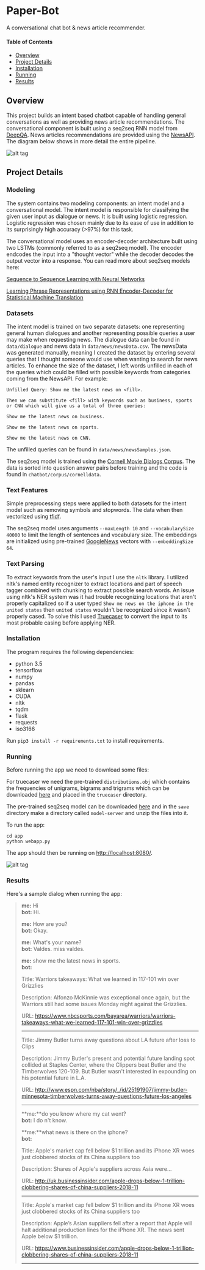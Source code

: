 # Paper-Bot
A conversational chat bot &amp; news article recommender.

#### Table of Contents
* [Overview](#overview)
* [Project Details](#details)
* [Installation](#installation)
* [Running](#running)
* [Results](#results)

## Overview

This project builds an intent based chatbot capable of handling general conversations as well as providing news article recommendations. The conversational component is built using a seq2seq RNN model from [DeepQA](https://github.com/Conchylicultor/DeepQA). News articles recommendations are provided using the [NewsAPI](https://newsapi.org/). The diagram below shows in more detail the entire pipeline.

![alt tag](img/pipeline.jpg)

## Project Details

### Modeling

The system contains two modeling components: an intent model and a conversational model. The intent model is responsible for classifying the given user input as dialogue or news. It is built using logistic regression. Logistic regression was chosen mainly due to its ease of use in addition to its surprisingly high accuracy (>97%) for this task. 

The conversational model uses an encoder-decoder architecture built using two LSTMs (commonly referred to as a seq2seq model). The encoder endcodes the input into a "thought vector" while the decoder decodes the output vector into a response. You can read more about seq2seq models here: 

[Sequence to Sequence Learning with Neural Networks](https://arxiv.org/abs/1409.3215)

[Learning Phrase Representations using RNN Encoder-Decoder for Statistical Machine Translation](https://arxiv.org/abs/1406.1078)

### Datasets

The intent model is trained on two separate datasets: one representing general human dialogues and another representing possible queries a user may make when requesting news. The dialogue data can be found in `data/dialogue` and news data in `data/news/newsData.csv`. The newsData was generated manually, meaning I created the dataset by entering several queries that I thought someone would use when wanting to search for news articles. To enhance the size of the dataset, I left words unfilled in each of the queries which could be filled with possible keywords from categories coming from the NewsAPI. For example:

	Unfilled Query: Show me the latest news on <fill>.

	Then we can substitute <fill> with keywords such as business, sports or CNN which will give us a total of three queries:

	Show me the latest news on business.

	Show me the latest news on sports.

	Show me the latest news on CNN.

The unfilled queries can be found in  `data/news/newsSamples.json`.

The seq2seq model is trained using the [Cornell Movie Dialogs Corpus](http://www.cs.cornell.edu/~cristian/Cornell_Movie-Dialogs_Corpus.html). The data is sorted into question answer pairs before training and the code is found in `chatbot/corpus/cornelldata`.

### Text Features
Simple preprocessing steps were applied to both datasets for the intent model such as removing symbols and stopwords. The data when then vectorized using [tfidf](http://www.tfidf.com).

The seq2seq model uses arguments `--maxLength 10` and `--vocabularySize 40000` to limit the length of sentences and vocabulary size. The embeddings are initialized using pre-trained [GoogleNews](https://code.google.com/archive/p/word2vec) vectors with `--embeddingSize 64`.


### Text Parsing
To extract keywords from the user's input I use the `nltk` library. I utilized nltk's named entity recognizer to extract locations and part of speech tagger combined with chunking to extract possible search words. An issue using nltk's NER system was it had trouble recognizing locations that aren't properly capitalized so if a user typed `Show me news on the iphone in the united states` then `united states` wouldn't be recognized since it wasn't properly cased. To solve this I used [Truecaser](https://github.com/nreimers/truecaser) to convert the input to its most probable casing before applying NER.

### Installation
The program requires the following dependencies:

 * python 3.5
 * tensorflow
 * numpy
 * pandas
 * sklearn
 * CUDA
 * nltk
 * tqdm
 * flask
 * requests
 * iso3166

Run `pip3 install -r requirements.txt` to install requirements.


### Running
Before running the app we need to download some files:

For truecaser we need the pre-trained `distributions.obj` which contains the frequencies of unigrams, bigrams and trigrams which can be downloaded [here](https://github.com/nreimers/truecaser/releases) and placed in the `truecaser` directory.

The pre-trained seq2seq model can be downloaded [here](https://drive.google.com/file/d/1avtOqtgwCMbaY-z4nv0Tm5WddA94fGMK/view) and in the `save` directory make a directory called `model-server` and unzip the files into it.

To run the app:
```
cd app
python webapp.py
```
The app should then be running on [http://localhost:8080/](http://localhost:8080/).

![alt tag](img/app.jpg)

### Results

Here's a sample dialog when running the app:

> **me:** Hi  
> **bot:** Hi.
> 
> **me:** How are you?  
> **bot:** Okay.
> 
> **me:** What's your name?  
> **bot:** Valdes. miss valdes.
> 
> **me:** show me the latest news in sports.  
> **bot:** 
> 
> Title: 
> Warriors takeaways: What we learned in 117-101 win over Grizzlies
> 
> Description: 
> Alfonzo McKinnie was exceptional once again, but the Warriors still had some issues Monday night against the Grizzlies.
> 
> URL: 
> https://www.nbcsports.com/bayarea/warriors/warriors-takeaways-what-we-learned-117-101-win-over-grizzlies
> 
> --------------------
> 
> Title: 
> Jimmy Butler turns away questions about LA future after loss to Clips
> 
> Description: 
> Jimmy Butler's present and potential future landing spot collided at Staples Center, where the Clippers beat Butler and the Timberwolves 120-109. But Butler wasn't interested in
> expounding on his potential future in L.A.
> 
> URL: 
> http://www.espn.com/nba/story/_/id/25191907/jimmy-butler-minnesota-timberwolves-turns-away-questions-future-los-angeles
> 
> --------------------
> 
> **me:**do you know where my cat went?  
> **bot:** I do n't know.
> 
>**me:**what news is there on the iphone?  
> **bot:** 
> 
> Title: 
> Apple's market cap fell below $1 trillion and its iPhone XR woes just clobbered stocks of its China suppliers too
> 
> Description: 
> Shares of Apple's suppliers across Asia were...
> 
> URL: 
> http://uk.businessinsider.com/apple-drops-below-1-trillion-clobbering-shares-of-china-suppliers-2018-11
> 
> --------------------
> 
> Title: 
> Apple's market cap fell below $1 trillion and its iPhone XR woes just clobbered stocks of its China suppliers too
> 
> Description: 
> Apple’s Asian suppliers fell after a report that Apple will halt additional production lines for the iPhone XR. The news sent Apple below $1 trillion.
> 
> URL: 
> https://www.businessinsider.com/apple-drops-below-1-trillion-clobbering-shares-of-china-suppliers-2018-11
> 
> --------------------
> 
